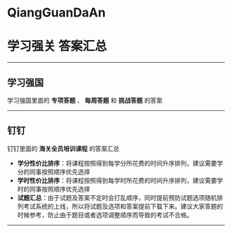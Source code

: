 # QiangGuanDaAn #

# 学习强关 答案汇总 #

---

## 学习强国 ##

学习强国里面的 **专项答题** 、 **每周答题** 和 **挑战答题** 的答案

---

## 钉钉 ##

钉钉里面的 **海关全员培训课程** 的答案汇总

+ **学分性价比排序**：将课程按照得到每学分所花费的时间升序排列，建议需要学分的同事按照顺序优先选择
+ **学时性价比排序**：将课程按照得到每学时所花费的时间升序排列，建议需要学时的同事按照顺序优先选择
+ **试题汇总**：由于试题及答案不定时会打乱顺序，同时提前预防试题选项随机排列考试系统的上线，所以将试题及选项和答案提前下载下来。建议大家答题的时候参考，防止由于题目或者选项调整顺序而导致的考试不合格。

---
